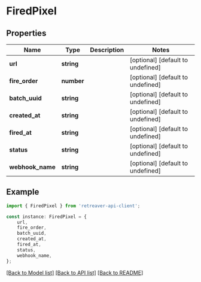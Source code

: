 # FiredPixel


## Properties

Name | Type | Description | Notes
------------ | ------------- | ------------- | -------------
**url** | **string** |  | [optional] [default to undefined]
**fire_order** | **number** |  | [optional] [default to undefined]
**batch_uuid** | **string** |  | [optional] [default to undefined]
**created_at** | **string** |  | [optional] [default to undefined]
**fired_at** | **string** |  | [optional] [default to undefined]
**status** | **string** |  | [optional] [default to undefined]
**webhook_name** | **string** |  | [optional] [default to undefined]

## Example

```typescript
import { FiredPixel } from 'retreaver-api-client';

const instance: FiredPixel = {
    url,
    fire_order,
    batch_uuid,
    created_at,
    fired_at,
    status,
    webhook_name,
};
```

[[Back to Model list]](../README.md#documentation-for-models) [[Back to API list]](../README.md#documentation-for-api-endpoints) [[Back to README]](../README.md)
